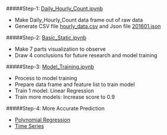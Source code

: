 
#####Step-1: [Daily_Hourly_Count.ipynb](https://github.com/BitTigerInst/Smarking-G16/blob/master/member/alice/Daily_Hourly_Count.ipynb)
- Make Daily_Hourly_Count data frame out of raw data
- Generate CSV file [hourly_data.csv](https://github.com/BitTigerInst/Smarking-G16/blob/master/member/alice/hourly_data.csv) and Json file [201601.json](https://github.com/BitTigerInst/Smarking-G16/blob/master/member/alice/201601.json)

#####Step-2: [Basic_Static.ipynb](https://github.com/BitTigerInst/Smarking-G16/blob/master/member/alice/Basic_Static.ipynb)
- Make 7 parts visualization to observe
- Draw 4 conclusions for future research and model training

#####Step-3: [Model_Training.ipynb](https://github.com/BitTigerInst/Smarking-G16/blob/master/member/alice/Model_Training.ipynb)
- Process to model training
- Prepare data frame and feature list to train model
- Train 1 model: Linear Regression
- Train more models: Increase score to 0.9


#####Step-4: More Accurate Prediction
- [Polynomial Regression](https://github.com/BitTigerInst/Smarking-G16/blob/master/member/alice/Model_Training_Polynomial.ipynb)
- [Time Series](https://github.com/BitTigerInst/Smarking-G16/blob/master/member/alice/Model_Training_TimeSeries_Weekly.ipynb)
